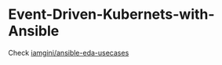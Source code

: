 # Event-Driven-Kubernets-with-Ansible

Check [iamgini/ansible-eda-usecases](https://github.com/iamgini/ansible-eda-usecases)